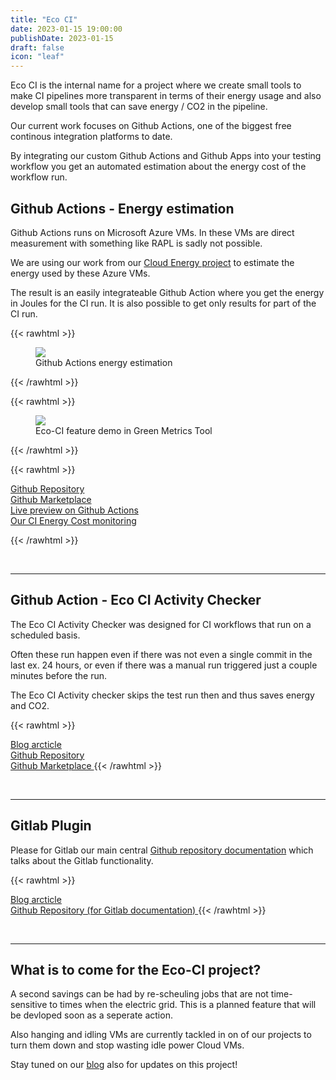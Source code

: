 ```yaml
---
title: "Eco CI"
date: 2023-01-15 19:00:00
publishDate: 2023-01-15
draft: false
icon: "leaf"
---
```


Eco CI is the internal name for a project where we create small tools to make CI pipelines more transparent
in terms of their energy usage and also develop small tools that can save energy / CO2 in the pipeline.

Our current work focuses on Github Actions, one of the biggest free continous integration platforms to date.

By integrating our custom Github Actions and Github Apps into your testing workflow you get an automated estimation about the 
energy cost of the workflow run.

## Github Actions - Energy estimation

Github Actions runs on Microsoft Azure VMs. In these VMs are direct measurement with something like RAPL is sadly not possible.

We are using our work from our [Cloud Energy project](/projects/cloud-energy) to estimate the energy used by these Azure VMs.

The result is an easily integrateable Github Action where you get the energy in Joules for the CI run. It is 
also possible to get only results for part of the CI run.


{{< rawhtml >}}
<figure>
  <img class="ui huge rounded image" src="/img/projects/github-actions-energy.webp" loading="lazy">
  <figcaption>Github Actions energy estimation</figcaption>
</figure>
{{< /rawhtml >}}


{{< rawhtml >}}
<figure>
  <img class="ui huge rounded image" src="/img/blog/eco-ci.webp" loading="lazy">
  <figcaption>Eco-CI feature demo in Green Metrics Tool</figcaption>
</figure>
{{< /rawhtml >}}


 

{{< rawhtml >}} 
<a class="ui labeled button" href="https://github.com/green-coding-berlin/eco-ci-energy-estimation">
    <div class="ui button">
        <i class="code branch icon"></i>
    </div>
    <span class="ui basic label">
        Github Repository
    </span>
</a>
<a class="ui labeled button" href="https://github.com/marketplace/actions/eco-ci-energy-estimation">
    <div class="ui button">
        <i class="shopping bag icon"></i>
    </div>
    <span class="ui basic label">
        Github Marketplace
    </span>
</a>
<a class="ui labeled button" href="https://github.com/green-coding-berlin/green-metrics-tool/actions/runs/4720202654">
    <div class="ui button">
        <i class="eye icon"></i>
    </div>
    <span class="ui basic label">
        Live preview on Github Actions
    </span>
</a>
<a class="ui labeled button" href="https://metrics.green-coding.io/ci.html?repo=green-coding-berlin%2Fgreen-metrics-tool&branch=dev&workflow=45267392">
    <div class="ui button">
        <i class="chartline icon"></i>
    </div>
    <span class="ui basic label">
        Our CI Energy Cost monitoring
    </span>
</a>


{{< /rawhtml >}}

&nbsp;

--- 

## Github Action - Eco CI Activity Checker

The Eco CI Activity Checker was designed for CI workflows that run on a scheduled basis.

Often these run happen even if there was not even a single commit in the last ex. 24 hours, or even if there 
was a manual run triggered just a couple minutes before the run.

The Eco CI Activity checker skips the test run then and thus saves energy and CO2.

{{< rawhtml >}} 
<a class="ui labeled button" href="/blog/eco-ci-activity-checker-released/">
    <div class="ui button">
        <i class="book icon"></i>
    </div>
    <span class="ui basic label">
        Blog arcticle
    </span>
</a>
<a class="ui labeled button" href="https://github.com/green-coding-berlin/eco-ci-activity-checker">
    <div class="ui button">
        <i class="code branch icon"></i>
    </div>
    <span class="ui basic label">
        Github Repository
    </span>
</a>
<a class="ui labeled button" href="https://github.com/marketplace/actions/eco-ci-activity-checker
">
    <div class="ui button">
        <i class="shopping bag icon"></i>
    </div>
    <span class="ui basic label">
        Github Marketplace
    </span>
</a>
{{< /rawhtml >}}

&nbsp;

---

## Gitlab Plugin

Please for Gitlab our main central [Github repository documentation](https://github.com/green-coding-berlin/eco-ci-energy-estimation/blob/main/README.md#gitlab) which talks about the Gitlab functionality.

{{< rawhtml >}} 
<a class="ui labeled button" href="/blog/eco-ci-gitlab-release/">
    <div class="ui button">
        <i class="book icon"></i>
    </div>
    <span class="ui basic label">
        Blog arcticle
    </span>
</a>
<a class="ui labeled button" href="https://github.com/green-coding-berlin/eco-ci-energy-estimation/blob/main/README.md#gitlab">
    <div class="ui button">
        <i class="code branch icon"></i>
    </div>
    <span class="ui basic label">
        Github Repository (for Gitlab documentation)
    </span>
</a>
{{< /rawhtml >}}

&nbsp;

---

## What is to come for the Eco-CI project?

A second savings can be had by re-scheuling jobs that are not time-sensitive to times when the electric grid. This is a planned feature that will be devloped soon as a seperate action.

Also hanging and idling VMs are currently tackled in on of our projects to turn them down and stop wasting idle power 
Cloud VMs.

Stay tuned on our [blog](/blog) also for updates on this project!


